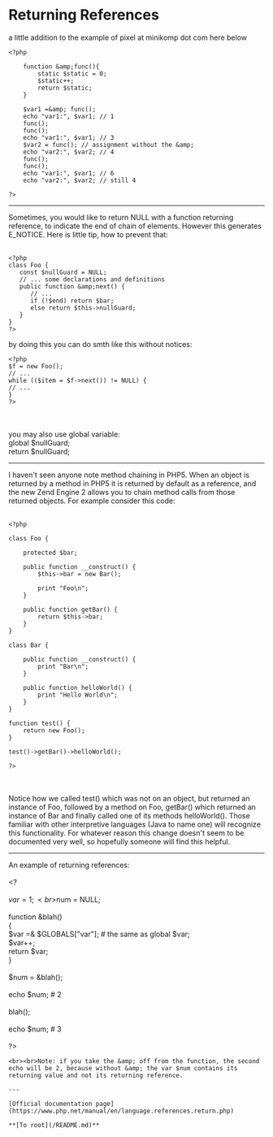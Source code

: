 # Returning References



a little addition to the example of pixel at minikomp dot com here below<br>

```
<?php

    function &amp;func(){
        static $static = 0;
        $static++;
        return $static;
    }

    $var1 =&amp; func();
    echo "var1:", $var1; // 1
    func();
    func();
    echo "var1:", $var1; // 3
    $var2 = func(); // assignment without the &amp;
    echo "var2:", $var2; // 4
    func();
    func();
    echo "var1:", $var1; // 6
    echo "var2:", $var2; // still 4

?>
```
  

---

Sometimes, you would like to return NULL with a function returning reference, to indicate the end of chain of elements. However this generates E_NOTICE. Here is little tip, how to prevent that:<br><br>

```
<?php
class Foo {
   const $nullGuard = NULL;
   // ... some declarations and definitions
   public function &amp;next() {
      // ...
      if (!$end) return $bar;
      else return $this->nullGuard;
   }
}
?>
```


by doing this you can do smth like this without notices:



```
<?php
$f = new Foo();
// ...
while (($item = $f->next()) != NULL) {
// ...
}
?>
```
<br><br>you may also use global variable:<br>global $nullGuard;<br>return $nullGuard;  

---

I haven&apos;t seen anyone note method chaining in PHP5.  When an object is returned by a method in PHP5 it is returned by default as a reference, and the new Zend Engine 2 allows you to chain method calls from those returned objects.  For example consider this code:<br><br>

```
<?php

class Foo {

    protected $bar;

    public function __construct() {
        $this->bar = new Bar();

        print "Foo\n";
    }    
    
    public function getBar() {
        return $this->bar;
    }
}

class Bar {

    public function __construct() {
        print "Bar\n";
    }
    
    public function helloWorld() {
        print "Hello World\n";
    }
}

function test() {
    return new Foo();
}

test()->getBar()->helloWorld();

?>
```
<br><br>Notice how we called test() which was not on an object, but returned an instance of Foo, followed by a method on Foo, getBar() which returned an instance of Bar and finally called one of its methods helloWorld().  Those familiar with other interpretive languages (Java to name one) will recognize this functionality.  For whatever reason this change doesn&apos;t seem to be documented very well, so hopefully someone will find this helpful.  

---

An example of returning references:<br><br>&lt;?<br><br>$var = 1;<br>$num = NULL;<br><br>function &amp;blah()<br>{<br>    $var =&amp; $GLOBALS["var"]; # the same as global $var;<br>    $var++;<br>    return $var;<br>}<br><br>$num = &amp;blah();<br><br>echo $num; # 2<br><br>blah();<br><br>echo $num; # 3<br><br>?>
```
<br><br>Note: if you take the &amp; off from the function, the second echo will be 2, because without &amp; the var $num contains its returning value and not its returning reference.  

---

[Official documentation page](https://www.php.net/manual/en/language.references.return.php)

**[To root](/README.md)**